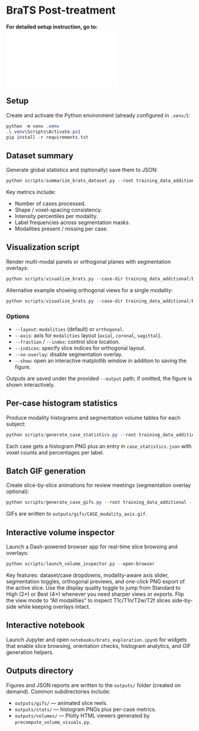# BraTS Post-treatment

**For detailed setup instruction, go to: ![Usage Guide Document](docs/usage_guide.md)**

## Setup

Create and activate the Python environment (already configured in `.venv/`):

```powershell
python -m venv .venv
.\.venv\Scripts\Activate.ps1
pip install -r requirements.txt
```

## Dataset summary

Generate global statistics and (optionally) save them to JSON:

```powershell
python scripts/summarize_brats_dataset.py --root training_data_additional --output outputs/dataset_stats.json
```

Key metrics include:

- Number of cases processed.
- Shape / voxel-spacing consistency.
- Intensity percentiles per modality.
- Label frequencies across segmentation masks.
- Modalities present / missing per case.

## Visualization script

Render multi-modal panels or orthogonal planes with segmentation overlays:

```powershell
python scripts/visualize_brats.py --case-dir training_data_additional/BraTS-GLI-02405-100 --layout modalities --axis axial --fraction 0.55 --output outputs/BraTS-GLI-02405-100_axial.png
```

Alternative example showing orthogonal views for a single modality:

```powershell
python scripts/visualize_brats.py --case-dir training_data_additional/BraTS-GLI-02405-100 --layout orthogonal --modality t1c --indices 90 110 70 --output outputs/BraTS-GLI-02405-100_orthogonal.png
```

### Options

- `--layout`: `modalities` (default) or `orthogonal`.
- `--axis`: axis for `modalities` layout (`axial`, `coronal`, `sagittal`).
- `--fraction` / `--index`: control slice location.
- `--indices`: specify slice indices for orthogonal layout.
- `--no-overlay`: disable segmentation overlay.
- `--show`: open an interactive matplotlib window in addition to saving the figure.

Outputs are saved under the provided `--output` path; if omitted, the figure is
shown interactively.

## Per-case histogram statistics

Produce modality histograms and segmentation volume tables for each subject:

```powershell
python scripts/generate_case_statistics.py --root training_data_additional --output-dir outputs/stats --max-cases 5
```

Each case gets a histogram PNG plus an entry in `case_statistics.json` with voxel counts and percentages per label.

## Batch GIF generation

Create slice-by-slice animations for review meetings (segmentation overlay optional):

```powershell
python scripts/generate_case_gifs.py --root training_data_additional --output-dir outputs/gifs --modality t2f --axis axial --step 3 --overlay --max-cases 2
```

GIFs are written to `outputs/gifs/CASE_modality_axis.gif`.

## Interactive volume inspector

Launch a Dash-powered browser app for real-time slice browsing and overlays:

```powershell
python scripts/launch_volume_inspector.py --open-browser
```

Key features: dataset/case dropdowns, modality-aware axis slider, segmentation toggles, orthogonal previews, and one-click PNG export of the active slice.
Use the display quality toggle to jump from Standard to High (2×) or Best (4×) whenever you need sharper views or exports.
Flip the view mode to “All modalities” to inspect T1c/T1n/T2w/T2f slices side-by-side while keeping overlays intact.

## Interactive notebook

Launch Jupyter and open `notebooks/brats_exploration.ipynb` for widgets that enable slice
browsing, orientation checks, histogram analytics, and GIF generation helpers.

## Outputs directory

Figures and JSON reports are written to the `outputs/` folder (created on demand).
Common subdirectories include:

- `outputs/gifs/` — animated slice reels.
- `outputs/stats/` — histogram PNGs plus per-case metrics.
- `outputs/volumes/` — Plotly HTML viewers generated by `precompute_volume_visuals.py`.
